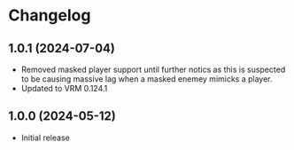 # Changelog

## 1.0.1 (2024-07-04)

* Removed masked player support until further notics as this is suspected to be causing massive lag when a masked enemey mimicks a player.
* Updated to VRM 0.124.1

## 1.0.0 (2024-05-12)

* Initial release